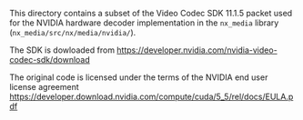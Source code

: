 This directory contains a subset of the Video Codec SDK 11.1.5 packet used for the NVIDIA hardware
decoder implementation in the `nx_media` library (`nx_media/src/nx/media/nvidia/`).

The SDK is dowloaded from https://developer.nvidia.com/nvidia-video-codec-sdk/download

The original code is licensed under the terms of the NVIDIA end user license agreement
https://developer.download.nvidia.com/compute/cuda/5_5/rel/docs/EULA.pdf
